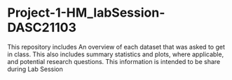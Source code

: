 # Project-1-HM_labSession-DASC21103
This repository includes An overview of each dataset that was asked to get in class.
This also includes summary statistics and plots, where applicable, and potential research questions. This information is intended to be share during Lab Session
